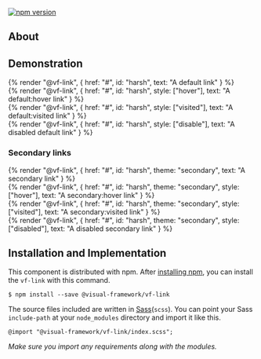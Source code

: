 [![npm version](https://badge.fury.io/js/%40visual-framework%2Fvf-link.svg)](https://badge.fury.io/js/%40visual-framework%2Fvf-link)

## About

## Demonstration

{% render "@vf-link", {
  href: "#",
  id: "harsh",
  text: "A default link"
} %}
<br/>
{% render "@vf-link", {
  href: "#",
  id: "harsh",
  style: ["hover"],
  text: "A default:hover link"
} %}
<br/>
{% render "@vf-link", {
  href: "#",
  id: "harsh",
  style: ["visited"],
  text: "A default:visited link"
} %}
<br/>
{% render "@vf-link", {
  href: "#",
  id: "harsh",
  style: ["disable"],
  text: "A disabled default link"
} %}


### Secondary links

{% render "@vf-link", {
  href: "#",
  id: "harsh",
  theme: "secondary",
  text: "A secondary link"
} %}
<br/>
{% render "@vf-link", {
  href: "#",
  id: "harsh",
  theme: "secondary",
  style: ["hover"],
  text: "A secondary:hover link"
} %}
<br/>
{% render "@vf-link", {
  href: "#",
  id: "harsh",
  theme: "secondary",
  style: ["visited"],
  text: "A secondary:visited link"
} %}
<br/>
{% render "@vf-link", {
  href: "#",
  id: "harsh",
  theme: "secondary",
  style: ["disabled"],
  text: "A disabled secondary link"
} %}



## Installation and Implementation

This component is distributed with npm. After [installing npm](https://www.npmjs.com/get-npm), you can install the `vf-link` with this command.

```
$ npm install --save @visual-framework/vf-link
```

The source files included are written in [Sass](http://sass-lang.com)(`scss`). You can point your Sass `include-path` at your `node_modules` directory and import it like this.

```
@import "@visual-framework/vf-link/index.scss";
```

_Make sure you import any requirements along with the modules._
